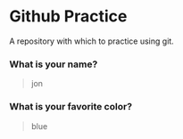 # Github Practice

A repository with which to practice using git.

### What is your name?

> jon


### What is your favorite color?

> blue
